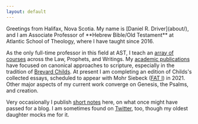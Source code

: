 ```yaml
---
layout: default
---
```


<div class="lead pretty-links">
  Greetings from Halifax, Nova Scotia. My name is [Daniel R. Driver](about/), and I am Associate Professor of **Hebrew Bible/Old Testament** at Atlantic School of Theology, where I have taught since 2016.

  As the only full-time professor in this field at AST, I teach an [array of courses](courses/) across the Law, Prophets, and Writings.
  My [academic publications](work/) have focused on canonical approaches to scripture, especially in the tradition of [Brevard Childs](bsc/). At present I am completing an edition of Childs's collected essays, scheduled to appear with Mohr Siebeck ([FAT I](https://www.mohrsiebeck.com/en/monograph-series/forschungen-zum-alten-testament-fat)) in 2021.
  Other major aspects of my current work converge on Genesis, the Psalms, and creation.

  Very occasionally I publish [short notes](notes/) here, on what once might have passed for a blog. I am sometimes found on [Twitter](https://twitter.com/danieldriver), too, though my oldest daughter mocks me for it.

<!--   I also maintain [lente.net](http://lente.net), a website named for the oxymoronic motto *festina lente* and dedicated to an ecumenical pursuit of things biblical and theological. -->
</div>

